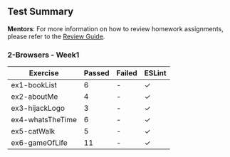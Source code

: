 ## Test Summary

**Mentors**: For more information on how to review homework assignments, please refer to the [Review Guide](https://github.com/HackYourFuture/mentors/blob/main/assignment-support/review-guide.md).

### 2-Browsers - Week1

|     Exercise     | Passed | Failed | ESLint |
|------------------|--------|--------|--------|
| ex1-bookList     |   6    |   -    |   ✓    |
| ex2-aboutMe      |   4    |   -    |   ✓    |
| ex3-hijackLogo   |   3    |   -    |   ✓    |
| ex4-whatsTheTime |   6    |   -    |   ✓    |
| ex5-catWalk      |   5    |   -    |   ✓    |
| ex6-gameOfLife   |   11   |   -    |   ✓    |
